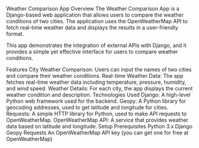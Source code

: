 Weather Comparison App
Overview
The Weather Comparison App is a Django-based web application that allows users to compare the weather conditions of two cities. The application uses the OpenWeatherMap API to fetch real-time weather data and displays the results in a user-friendly format.

This app demonstrates the integration of external APIs with Django, and it provides a simple yet effective interface for users to compare weather conditions.

Features
City Weather Comparison: Users can input the names of two cities and compare their weather conditions.
Real-time Weather Data: The app fetches real-time weather data including temperature, pressure, humidity, and wind speed.
Weather Details: For each city, the app displays the current weather condition and description.
Technologies Used
Django: A high-level Python web framework used for the backend.
Geopy: A Python library for geocoding addresses, used to get latitude and longitude for cities.
Requests: A simple HTTP library for Python, used to make API requests to OpenWeatherMap.
OpenWeatherMap API: A service that provides weather data based on latitude and longitude.
Setup
Prerequisites
Python 3.x
Django
Geopy
Requests
An OpenWeatherMap API key (you can get one for free at OpenWeatherMap)
